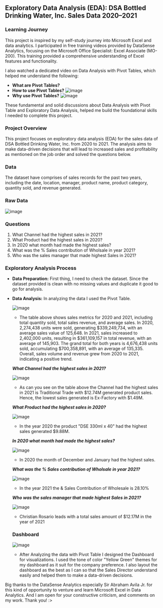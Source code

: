 ## Exploratory Data Analysis (EDA): DSA Bottled Drinking Water, Inc. Sales Data 2020–2021

### Learning Journey
This project is inspired by my self-study journey into Microsoft Excel and data analytics. I participated in free training videos provided by DataSense Analytics, focusing on the Microsoft Office Specialist: Excel Associate (MO-200). This training provided a comprehensive understanding of Excel features and functionality.

I also watched a dedicated video on Data Analysis with Pivot Tables, which helped me understand the following:
- **What are Pivot Tables?**
- **How to use Pivot Tables?**
  ![image](https://github.com/marymaerasga/Exploratory-Data-Analysis-with-Pivot-Table-in-Action-/assets/86357387/038ddfd6-18b4-4ec9-b6f2-fc3e9cd273ae)
- **Why use Pivot Tables?**
  ![image](https://github.com/marymaerasga/Exploratory-Data-Analysis-with-Pivot-Table-in-Action-/assets/86357387/e136eddd-0c78-4cd1-a32c-feacd78263da)

These fundamental and solid discussions about Data Analysis with Pivot Table and Exploratory Data Analysis, helped me build the foundational skills I needed to complete this project.

### Project Overview
This project focuses on exploratory data analysis (EDA) for the sales data of DSA Bottled Drinking Water, Inc. from 2020 to 2021. The analysis aims to make data-driven decisions that will lead to increased sales and profitability as mentioned on the job order and solved the questions below.

### Data 
The dataset have comprises of sales records for the past two years, including the date, location, manager, product name, product category, quantity sold, and revenue generated.

### Raw Data
![image](https://github.com/marymaerasga/Exploratory-Data-Analysis-with-Pivot-Table-in-Action-/assets/86357387/3a41e17f-a8bd-4970-811f-74f4a3a13bcc)

### Questions
1. What Channel had the highest sales in 2021?
2. What Product had the highest sales in 2020?
3. In 2020 what month had made the highest sales?
4. What was the % Sales contribution of Wholsale in year 2021?
5. Who was the sales manager that made highest Sales in 2021?

### Exploratory Analysis Process
- **Data Preparation:**
  First thing, I need to check the dataset. Since the dataset provided is clean with no missing values and duplicate it good to go for analysis.
- **Data Analysis:**
  In analyzing the data I used the Pivot Table.
  
  ![image](https://github.com/marymaerasga/Exploratory-Data-Analysis-with-Pivot-Table-in-Action-/assets/86357387/4063d1af-2941-424a-b6e4-9b3c37a35b9a)
    - The table above shows sales metrics for 2020 and 2021, including total quantity sold, total sales revenue, and average sales. In 2020, 2,274,438 units were sold, generating $339,249,734, with an average sales value of 125,648. In 2021, sales increased to 2,402,000 units, resulting in $361,109,157 in total revenue, with an average of 145,903. The grand total for both years is 4,676,438 units sold, accumulating $700,358,891, with an average of 135,335. Overall, sales volume and revenue grew from 2020 to 2021, indicating a positive trend.			

  ***What Channel had the highest sales in 2021?***
  
  ![image](https://github.com/marymaerasga/Exploratory-Data-Analysis-with-Pivot-Table-in-Action-/assets/86357387/db6e6b85-4990-4dd7-9b12-5c4e14bd8c75)
    - As can you see on the table above the Channel had the highest sales in 2021 is Traditional Trade with $12.74M generated product sales. Hence, the lowest sales generated is Ex-Factory with $1.49M. 

   ***What Product had the highest sales in 2020?***

  ![image](https://github.com/marymaerasga/Exploratory-Data-Analysis-with-Pivot-Table-in-Action-/assets/86357387/93029857-5c04-4c61-aa08-019c98bdfbc3)
    - In the year 2020 the product "DSE 330ml x 40" had the highest sales generated $9.88M.
 
    ***In 2020 what month had made the highest sales?***

  ![image](https://github.com/marymaerasga/Exploratory-Data-Analysis-with-Pivot-Table-in-Action-/assets/86357387/dca8fe6a-4353-475c-8c11-adc105c499cf)
    - In 2020 the month of December and January had the highest sales.
 
    ***What was the % Sales contribution of Wholsale in year 2021?***

  ![image](https://github.com/marymaerasga/Exploratory-Data-Analysis-with-Pivot-Table-in-Action-/assets/86357387/29a2d5e3-2c0a-4e34-8c9b-93749ebd2aa0)
    - In the year 2021 the & Sales Contribution of Wholesale is 28.10%
 
    ***Who was the sales manager that made highest Sales in 2021?***

  ![image](https://github.com/marymaerasga/Exploratory-Data-Analysis-with-Pivot-Table-in-Action-/assets/86357387/6a999577-c0b4-410d-ad0c-4289325b2420)
    - Christian Rosario leads with a total sales amount of $12.17M in the year of 2021
 
  ### Dashboard

  ![image](https://github.com/marymaerasga/Exploratory-Data-Analysis-with-Pivot-Table-in-Action-/assets/86357387/932bc71d-fe7c-4565-b01c-247c27a0cb3d)
    - After Analyzing the data with Pivot Table I designed the Dashboard for visualizations. I used the tone of color "Yellow Green" themes for my dashboard as it suit for the company preference. I also layout the dashboard as the best as I can so that the Sales Director understand easily and helped them to make a data-driven decisions.
 

Big thanks to the DataSense Analytics especially Sir Abraham Avila Jr. for this kind of opportunity to venture and learn Microsoft Excel in Data Analytics. And I am open for your constructive criticism, and comments on my work. Thank you! :>

 
  
  



  
  
  
  



